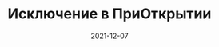 ---
date: 2021-12-07
guid: 527ec072-d5af-4081-84d2-17b9b4fb965f
title: Исключение в ПриОткрытии
question: "Откроется ли форма с таким кодом?"
options:
    - Да
    - Нет
correct: 1
explanation: |
    Исключения в данном случае равноценно отказу, поэтому форма не будет открыта
tags:
    - forms
source: https://t.me/JuniorOneS/274
images:
    - /assets/questions/2021-12-07_1_1.jpg
---